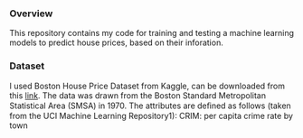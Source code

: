 ### Overview 

This repository contains my code for training and testing a machine learning models to predict house prices, based on their inforation. 

### Dataset
I used Boston House Price Dataset from Kaggle, can be downloaded from this [link](https://www.kaggle.com/datasets/vikrishnan/boston-house-prices). 
The data was drawn from the Boston Standard Metropolitan Statistical Area (SMSA) in 1970. The attributes are deﬁned as follows (taken from the UCI Machine Learning Repository1): CRIM: per capita crime rate by town
